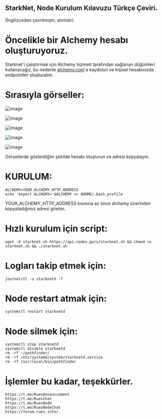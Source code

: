 ## StarkNet, Node Kurulum Kılavuzu Türkçe Çeviri.


(İngilizceden çevrilmiştir, alıntıdır)

# Öncelikle bir Alchemy hesabı oluşturuyoruz.

Starknet'i çalıştırmak için Alchemy hizmeti tarafından sağlanan düğümleri kullanacağız, bu nedenle [alchemy.com](https://www.alchemy.com/)'a kaydolun ve kişisel hesabınızda endpointler oluşturalım.

# Sırasıyla görseller:

![image](https://user-images.githubusercontent.com/101149671/171650488-9846b8e5-d76d-43a7-a256-402cba2e0f8a.png)

![image](https://user-images.githubusercontent.com/101149671/171650517-7b22a87e-fff5-4704-b38b-1464f82e83f2.png)

![image](https://user-images.githubusercontent.com/101149671/171650593-c63e40b7-71c3-4c14-8a69-daf26a066677.png)

![image](https://user-images.githubusercontent.com/101149671/171650619-a0527993-19ec-4ce0-a674-033b68da1cea.png)

![image](https://user-images.githubusercontent.com/101149671/171650653-8eb80d02-d369-4602-9770-cd0d17fa8a06.png)


Görsellerde gösterdiğim şekilde hesabı oluşturun ve adresi kopyalayın.


# KURULUM:

```
ALCHEMY=YOUR_ALCHEMY_HTTP_ADDRESS
echo 'export ALCHEMY='$ALCHEMY >> $HOME/.bash_profile
```

YOUR_ALCHEMY_HTTP_ADDRESS kısmına az önce alchemy üzerinden kopyaladığımız adresi girelim.

# Hızlı kurulum için script:

```
wget -O starknet.sh https://api.nodes.guru/starknet.sh && chmod +x starknet.sh && ./starknet.sh
```

# Logları takip etmek için:

```
journalctl -u starknetd -f
```

# Node restart atmak için:
```
systemctl restart starknetd
```

# Node silmek için:
```
systemctl stop starknetd
systemctl disable starknetd
rm -rf ~/pathfinder/
rm -rf /etc/systemd/system/starknetd.service
rm -rf /usr/local/bin/pathfinder
```

# İşlemler bu kadar, teşekkürler.
```
https://t.me/RuesAnnouncement
https://t.me/RuesChat
https://t.me/RuesNode
https://t.me/RuesNodeChat
https://forum.rues.info/
```



















